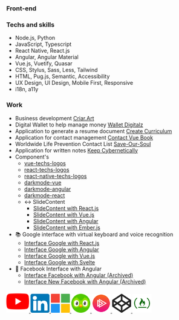 ### Front-end
### Techs and skills
- Node.js, Python
- JavaScript, Typescript
- React Native, React.js
- Angular, Angular Material
- Vue.js, Vuetify, Quasar
- CSS, Stylus, Sass, Less, Tailwind
- HTML, Pug.js, Semantic, Accessibility
- UX Design, UI Design, Mobile First, Responsive
- i18n, a11y
### Work
- Business development [Criar.Art](https://criar.art)
- Digital Wallet to help manage money [Wallet Digitalz](https://walletdigitalz.web.app)
- Application to generate a resume document [Create Curriculum](https://criar-curriculo.web.app?lang=en-US)
- Application for contact management [Contact Vue Book](https://contact-vue-book.web.app)
- Worldwide Life Prevention Contact List [Save-Our-Soul](https://lucasferreiralimax.github.io/save-our-soul)
- Application for written notes [Keep Cybernetically](https://keep-cybernetically.web.app)
- Component's
  * [vue-techs-logos](https://vue-techs-logos.web.app)
  * [react-techs-logos](https://react-techs-logos.web.app)
  * [react-native-techs-logos](https://www.npmjs.com/package/react-native-techs-logos)
  * [darkmode-vue](https://darkmode-vue.web.app)
  * [darkmode-angular](https://darkmode-angular.web.app)
  * [darkmode-react](https://darkmode-react.web.app)
  - ↔️ SlideContent
    * [SlideContent with React.js](https://slidecontent-reactjs.web.app)
    * [SlideContent with Vue.js](https://slidecontent-vuejs.web.app)
    * [SlideContent with Angular](https://slidecontent-angularjs.web.app)
    * [SlideContent with Ember.js](https://slidecontent-ember.web.app)
- 📚 Google interface with virtual keyboard and voice recognition
  * [Interface Google with React.js](https://g00gle-reactjs.web.app)
  * [Interface Google with Angular](https://g00gle-angular.web.app)
  * [Interface Google with Vue.js](https://g00gle-vue.web.app)
  * [Interface Google with Svelte](https://g00gle-svelte.web.app)
- 📘 Facebook Interface with Angular
  * [Interface Facebook with Angular (Archived)](https://angular-facebook.web.app)
  * [Interface New Facebook with Angular (Archived)](https://angular-facebook-new.web.app)

<a href="https://www.youtube.com/channel/UCZBURloZW7kmNqzgPS9OHrA" target="_blank">
  <img alt="Lucas Ferreira de Lima - Front end" width="60px" src="https://raw.githubusercontent.com/lucasferreiralimax/lucasferreiralimax/master/assets/youtube-logo.svg" />
</a>
  <a href="https://www.linkedin.com/in/lucasferreiralimax" target="_blank">
  <img alt="Lucas Ferreira de Lima LinkdeIn" width="50px" src="https://raw.githubusercontent.com/lucasferreiralimax/lucasferreiralimax/master/assets/linkedin-logo.svg" />
</a>
<a href="https://docs.microsoft.com/pt-br/users/lucasferreiralimax" target="_blank">
  <img alt="Lucas Ferreira de Lima Microsoft Docs Learn" width="50px" src="https://raw.githubusercontent.com/lucasferreiralimax/lucasferreiralimax/master/assets/microsoft-logo.svg" />
</a>
<a href="https://www.duolingo.com/profile/ferreiralimax" target="_blank">
  <img alt="Lucas Duolingo" width="50px" src="https://raw.githubusercontent.com/lucasferreiralimax/lucasferreiralimax/master/assets/duolingo-logo.svg" />
</a>
<a href="https://app.pluralsight.com/profile/lucasferreiralimax" target="_blank">
  <img alt="Lucas Ferreira de Lima PluralSight" width="50px" src="https://raw.githubusercontent.com/lucasferreiralimax/lucasferreiralimax/master/assets/pluralsight-logo.png" />
</a>
<a href="https://codepen.io/lucaslimax" target="_blank">
  <img alt="lucaslimax Codepen" width="50px" src="https://raw.githubusercontent.com/lucasferreiralimax/lucasferreiralimax/master/assets/codepen-logo.svg" />
</a>
<a href="https://www.freecodecamp.org/lucasferreiralimax" target="_blank">
  <img alt="Lucas Ferreira de Lima FreeCodeCamp" width="50px" src="https://raw.githubusercontent.com/lucasferreiralimax/lucasferreiralimax/master/assets/freecodecamp-logo.png" />
</a>
